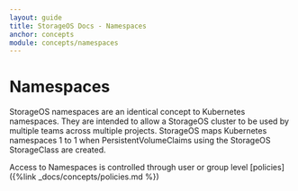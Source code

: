 ```yaml
---
layout: guide
title: StorageOS Docs - Namespaces
anchor: concepts
module: concepts/namespaces
---
```


# Namespaces

StorageOS namespaces are an identical concept to Kubernetes namespaces. They
are intended to allow a StorageOS cluster to be used by multiple teams across
multiple projects. StorageOS maps Kubernetes namespaces 1 to 1 when
PersistentVolumeClaims using the StorageOS StorageClass are created. 

Access to Namespaces is controlled through user or group level [policies]({%link
_docs/concepts/policies.md %})
